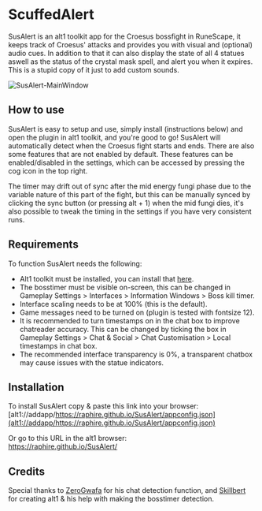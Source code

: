# ScuffedAlert
SusAlert is an alt1 toolkit app for the Croesus bossfight in RuneScape, it keeps track of Croesus' attacks and provides you with visual and (optional) audio cues. In addition to that it can also display the state of all 4 statues aswell as the status of the crystal mask spell, and alert you when it expires. This is a stupid copy of it just to add custom sounds.

![SusAlert-MainWindow](/assets/mainscreen-overview.png)
## How to use
SusAlert is easy to setup and use, simply install (instructions below) and open the plugin in alt1 toolkit, and you're good to go! SusAlert will automatically detect when the Croesus fight starts and ends. There are also some features that are not enabled by default. These features can be enabled/disabled in the settings, which can be accessed by pressing the cog icon in the top right.

The timer may drift out of sync after the mid energy fungi phase due to the variable nature of this part of the fight, but this can be manually synced by clicking the sync button (or pressing alt + 1) when the mid fungi dies, it's also possible to tweak the timing in the settings if you have very consistent runs.

## Requirements
To function SusAlert needs the following:
- Alt1 toolkit must be installed, you can install that [here](https://runeapps.org/alt1).
- The bosstimer must be visible on-screen, this can be changed in Gameplay Settings > Interfaces > Information Windows > Boss kill timer.
- Interface scaling needs to be at 100% (this is the default).
- Game messages need to be turned on (plugin is tested with fontsize 12).
- It is recommended to turn timestamps on in the chat box to improve chatreader accuracy. This can be changed by ticking the box in Gameplay Settings > Chat & Social > Chat Customisation > Local timestamps in chat box.
- The recommended interface transparency is 0%, a transparent chatbox may cause issues with the statue indicators.

## Installation
To install SusAlert copy & paste this link into your browser:<br/>
[alt1://addapp/https://raphire.github.io/SusAlert/appconfig.json](alt1://addapp/https://raphire.github.io/SusAlert/appconfig.json)

Or go to this URL in the alt1 browser:<br/>
https://raphire.github.io/SusAlert/

## Credits
Special thanks to [ZeroGwafa](https://github.com/ZeroGwafa) for his chat detection function, and [Skillbert](https://github.com/skillbert) for creating alt1 & his help with making the bosstimer detection.
